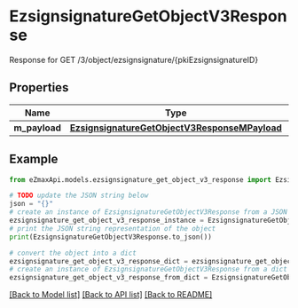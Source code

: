 # EzsignsignatureGetObjectV3Response

Response for GET /3/object/ezsignsignature/{pkiEzsignsignatureID}

## Properties

Name | Type | Description | Notes
------------ | ------------- | ------------- | -------------
**m_payload** | [**EzsignsignatureGetObjectV3ResponseMPayload**](EzsignsignatureGetObjectV3ResponseMPayload.md) |  | 

## Example

```python
from eZmaxApi.models.ezsignsignature_get_object_v3_response import EzsignsignatureGetObjectV3Response

# TODO update the JSON string below
json = "{}"
# create an instance of EzsignsignatureGetObjectV3Response from a JSON string
ezsignsignature_get_object_v3_response_instance = EzsignsignatureGetObjectV3Response.from_json(json)
# print the JSON string representation of the object
print(EzsignsignatureGetObjectV3Response.to_json())

# convert the object into a dict
ezsignsignature_get_object_v3_response_dict = ezsignsignature_get_object_v3_response_instance.to_dict()
# create an instance of EzsignsignatureGetObjectV3Response from a dict
ezsignsignature_get_object_v3_response_from_dict = EzsignsignatureGetObjectV3Response.from_dict(ezsignsignature_get_object_v3_response_dict)
```
[[Back to Model list]](../README.md#documentation-for-models) [[Back to API list]](../README.md#documentation-for-api-endpoints) [[Back to README]](../README.md)


